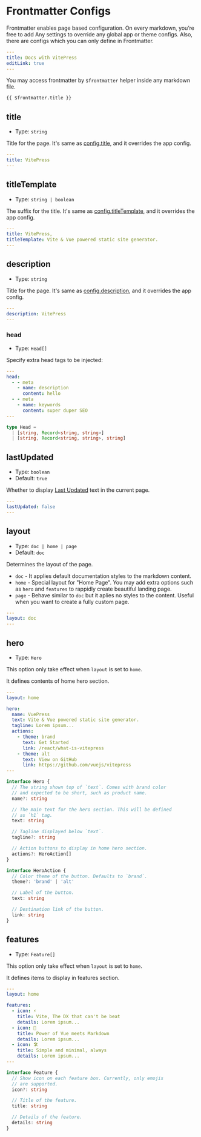 # Frontmatter Configs

Frontmatter enables page based configuration. On every markdown, you’re free to add Any settings to override any global app or theme configs. Also, there are configs which you can only define in Frontmatter.

```yaml
---
title: Docs with VitePress
editLink: true
---
```

You may access frontmatter by `$frontmatter` helper inside any markdown file.

```md
{{ $frontmatter.title }}
```

## title

- Type: `string`

Title for the page. It's same as [config.title](#), and it overrides the app config.

```yaml
---
title: VitePress
---
```

## titleTemplate

- Type: `string | boolean`

The suffix for the title. It's same as [config.titleTemplate](#), and it overrides the app config.

```yaml
---
title: VitePress,
titleTemplate: Vite & Vue powered static site generator.
---
```

## description

- Type: `string`

Title for the page. It's same as [config.description](#), and it overrides the app config.

```yaml
---
description: VitePress
---
```

### head

- Type: `Head[]`

Specify extra head tags to be injected:

```yaml
---
head:
  - - meta
    - name: description
      content: hello
  - - meta
    - name: keywords
      content: super duper SEO
---
```

```ts
type Head =
  | [string, Record<string, string>]
  | [string, Record<string, string>, string]
```

## lastUpdated

- Type: `boolean`
- Default: `true`

Whether to display [Last Updated](#) text in the current page.

```yaml
---
lastUpdated: false
---
```

## layout

- Type: `doc | home | page`
- Default: `doc`

Determines the layout of the page.

- `doc` - It applies default documentation styles to the markdown content.
- `home` - Special layout for "Home Page". You may add extra options such as `hero` and `features` to rappidly create beautiful landing page.
- `page` - Behave similar to `doc` but it aplies no styles to the content. Useful when you want to create a fully custom page.

```yaml
---
layout: doc
---
```

## hero

- Type: `Hero`

This option only take effect when `layout` is set to `home`.

It defines contents of home hero section.

```yaml
---
layout: home

hero:
  name: VuePress
  text: Vite & Vue powered static site generator.
  tagline: Lorem ipsum...
  actions:
    - theme: brand
      text: Get Started
      link: /react/what-is-vitepress
    - theme: alt
      text: View on GitHub
      link: https://github.com/vuejs/vitepress
---
```

```ts
interface Hero {
  // The string shown top of `text`. Comes with brand color
  // and expected to be short, such as product name.
  name?: string

  // The main text for the hero section. This will be defined
  // as `h1` tag.
  text: string

  // Tagline displayed below `text`.
  tagline?: string

  // Action buttons to display in home hero section.
  actions?: HeroAction[]
}

interface HeroAction {
  // Color theme of the button. Defaults to `brand`.
  theme?: 'brand' | 'alt'

  // Label of the button.
  text: string

  // Destination link of the button.
  link: string
}
```

## features

- Type: `Feature[]`

This option only take effect when `layout` is set to `home`.

It defines items to display in features section.

```yaml
---
layout: home

features:
  - icon: ⚡️
    title: Vite, The DX that can't be beat
    details: Lorem ipsum...
  - icon: 🖖
    title: Power of Vue meets Markdown
    details: Lorem ipsum...
  - icon: 🛠️
    title: Simple and minimal, always
    details: Lorem ipsum...
---
```

```ts
interface Feature {
  // Show icon on each feature box. Currently, only emojis
  // are supported.
  icon?: string

  // Title of the feature.
  title: string

  // Details of the feature.
  details: string
}
```
